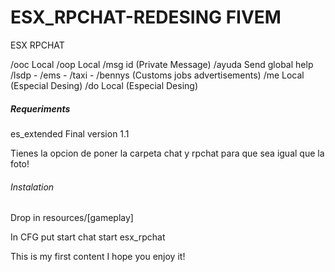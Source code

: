 # ESX_RPCHAT-REDESING FIVEM
ESX RPCHAT

/ooc Local
/oop Local
/msg id (Private Message)
/ayuda Send global help
/lsdp - /ems - /taxi - /bennys (Customs jobs advertisements)
/me Local (Especial Desing)
/do Local (Especial Desing)

##### Requeriments #####

es_extended Final version 1.1

Tienes la opcion de poner la carpeta chat y rpchat para que sea igual que la foto! 

###### Instalation #####

Drop in resources/[gameplay]

In CFG put
start chat
start esx_rpchat

This is my first content I hope you enjoy it!
